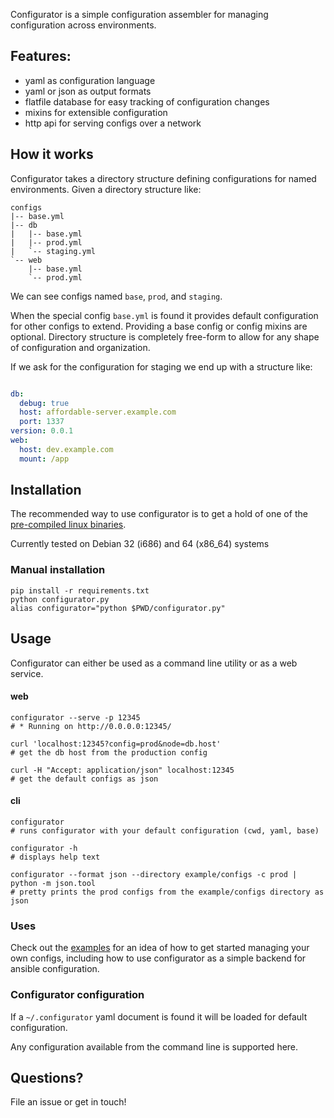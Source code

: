 Configurator is a simple configuration assembler for managing configuration across environments.


## Features:

  - yaml as configuration language
  - yaml or json as output formats
  - flatfile database for easy tracking of configuration changes
  - mixins for extensible configuration
  - http api for serving configs over a network

## How it works

Configurator takes a directory structure defining configurations for named environments.
Given a directory structure like:

    configs
    |-- base.yml
    |-- db
    |   |-- base.yml
    |   |-- prod.yml
    |   `-- staging.yml
    `-- web
        |-- base.yml
        `-- prod.yml

We can see configs named `base`, `prod`, and `staging`.

When the special config `base.yml` is found it provides default configuration for other configs to extend.
Providing a base config or config mixins are optional.
Directory structure is completely free-form to allow for any shape of configuration and organization.

If we ask for the configuration for staging we end up with a structure like:

```yaml

db:
  debug: true
  host: affordable-server.example.com
  port: 1337
version: 0.0.1
web:
  host: dev.example.com
  mount: /app

```

## Installation

The recommended way to use configurator is to get a hold of one of the [pre-compiled linux binaries](https://github.com/cjdev/configurator/releases).

Currently tested on Debian 32 (i686) and 64 (x86_64) systems

### Manual installation

    pip install -r requirements.txt
    python configurator.py
    alias configurator="python $PWD/configurator.py"

## Usage

Configurator can either be used as a command line utility or as a web service.

#### web

    configurator --serve -p 12345
    # * Running on http://0.0.0.0:12345/

    curl 'localhost:12345?config=prod&node=db.host'
    # get the db host from the production config

    curl -H "Accept: application/json" localhost:12345
    # get the default configs as json

#### cli

    configurator
    # runs configurator with your default configuration (cwd, yaml, base)

    configurator -h
    # displays help text

    configurator --format json --directory example/configs -c prod | python -m json.tool
    # pretty prints the prod configs from the example/configs directory as json


### Uses

Check out the [examples](https://github.com/cjdev/configurator/tree/master/example) for an idea of how to get started managing your own configs, including how to use configurator as a simple backend for ansible configuration.

### Configurator configuration

If a `~/.configurator` yaml document is found it will be loaded for default configuration.

Any configuration available from the command line is supported here.

## Questions?

File an issue or get in touch!
